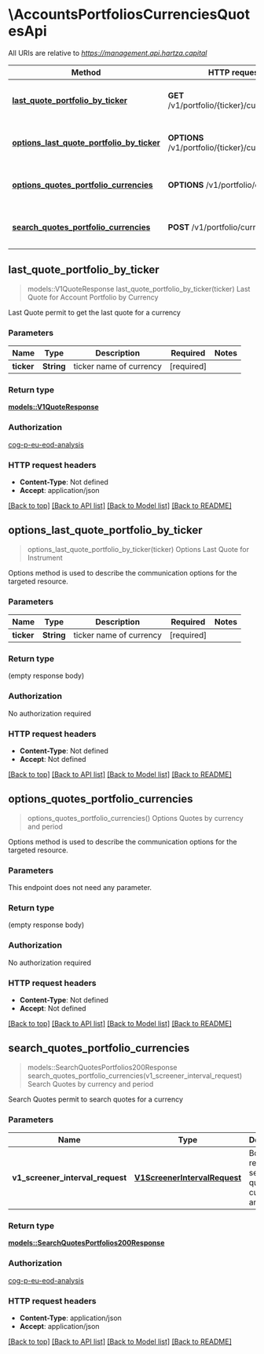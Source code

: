 # \AccountsPortfoliosCurrenciesQuotesApi

All URIs are relative to *https://management.api.hartza.capital*

Method | HTTP request | Description
------------- | ------------- | -------------
[**last_quote_portfolio_by_ticker**](AccountsPortfoliosCurrenciesQuotesApi.md#last_quote_portfolio_by_ticker) | **GET** /v1/portfolio/{ticker}/currencies/last | Last Quote for Account Portfolio by Currency
[**options_last_quote_portfolio_by_ticker**](AccountsPortfoliosCurrenciesQuotesApi.md#options_last_quote_portfolio_by_ticker) | **OPTIONS** /v1/portfolio/{ticker}/currencies/last | Options Last Quote for Instrument
[**options_quotes_portfolio_currencies**](AccountsPortfoliosCurrenciesQuotesApi.md#options_quotes_portfolio_currencies) | **OPTIONS** /v1/portfolio/currencies | Options Quotes by currency and period
[**search_quotes_portfolio_currencies**](AccountsPortfoliosCurrenciesQuotesApi.md#search_quotes_portfolio_currencies) | **POST** /v1/portfolio/currencies | Search Quotes by currency and period



## last_quote_portfolio_by_ticker

> models::V1QuoteResponse last_quote_portfolio_by_ticker(ticker)
Last Quote for Account Portfolio by Currency

Last Quote permit to get the last quote for a currency

### Parameters


Name | Type | Description  | Required | Notes
------------- | ------------- | ------------- | ------------- | -------------
**ticker** | **String** | ticker name of currency | [required] |

### Return type

[**models::V1QuoteResponse**](v1QuoteResponse.md)

### Authorization

[cog-p-eu-eod-analysis](../README.md#cog-p-eu-eod-analysis)

### HTTP request headers

- **Content-Type**: Not defined
- **Accept**: application/json

[[Back to top]](#) [[Back to API list]](../README.md#documentation-for-api-endpoints) [[Back to Model list]](../README.md#documentation-for-models) [[Back to README]](../README.md)


## options_last_quote_portfolio_by_ticker

> options_last_quote_portfolio_by_ticker(ticker)
Options Last Quote for Instrument

Options method is used to describe the communication options for the targeted resource.

### Parameters


Name | Type | Description  | Required | Notes
------------- | ------------- | ------------- | ------------- | -------------
**ticker** | **String** | ticker name of currency | [required] |

### Return type

 (empty response body)

### Authorization

No authorization required

### HTTP request headers

- **Content-Type**: Not defined
- **Accept**: Not defined

[[Back to top]](#) [[Back to API list]](../README.md#documentation-for-api-endpoints) [[Back to Model list]](../README.md#documentation-for-models) [[Back to README]](../README.md)


## options_quotes_portfolio_currencies

> options_quotes_portfolio_currencies()
Options Quotes by currency and period

Options method is used to describe the communication options for the targeted resource.

### Parameters

This endpoint does not need any parameter.

### Return type

 (empty response body)

### Authorization

No authorization required

### HTTP request headers

- **Content-Type**: Not defined
- **Accept**: Not defined

[[Back to top]](#) [[Back to API list]](../README.md#documentation-for-api-endpoints) [[Back to Model list]](../README.md#documentation-for-models) [[Back to README]](../README.md)


## search_quotes_portfolio_currencies

> models::SearchQuotesPortfolios200Response search_quotes_portfolio_currencies(v1_screener_interval_request)
Search Quotes by currency and period

Search Quotes permit to search quotes for a currency

### Parameters


Name | Type | Description  | Required | Notes
------------- | ------------- | ------------- | ------------- | -------------
**v1_screener_interval_request** | [**V1ScreenerIntervalRequest**](V1ScreenerIntervalRequest.md) | Body of the request to search quotes by currency and period | [required] |

### Return type

[**models::SearchQuotesPortfolios200Response**](SearchQuotesPortfolios_200_response.md)

### Authorization

[cog-p-eu-eod-analysis](../README.md#cog-p-eu-eod-analysis)

### HTTP request headers

- **Content-Type**: application/json
- **Accept**: application/json

[[Back to top]](#) [[Back to API list]](../README.md#documentation-for-api-endpoints) [[Back to Model list]](../README.md#documentation-for-models) [[Back to README]](../README.md)

